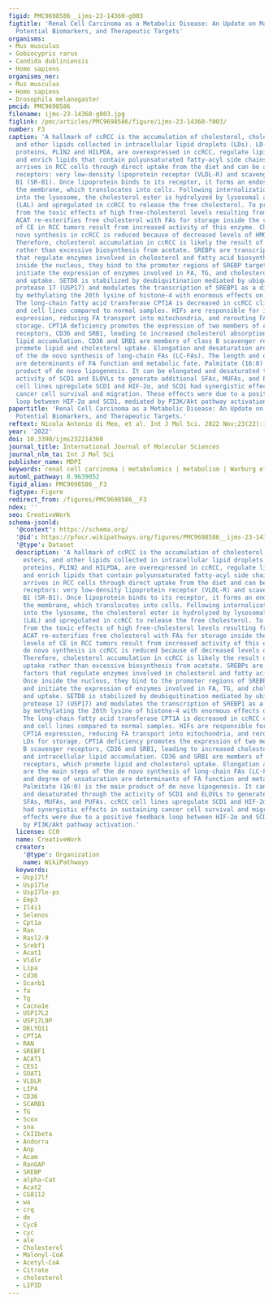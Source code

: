 ```yaml
---
figid: PMC9698586__ijms-23-14360-g003
figtitle: 'Renal Cell Carcinoma as a Metabolic Disease: An Update on Main Pathways,
  Potential Biomarkers, and Therapeutic Targets'
organisms:
- Mus musculus
- Gobiocypris rarus
- Candida dubliniensis
- Homo sapiens
organisms_ner:
- Mus musculus
- Homo sapiens
- Drosophila melanogaster
pmcid: PMC9698586
filename: ijms-23-14360-g003.jpg
figlink: /pmc/articles/PMC9698586/figure/ijms-23-14360-f003/
number: F3
caption: 'A hallmark of ccRCC is the accumulation of cholesterol, cholesterol esters,
  and other lipids collected in intracellular lipid droplets (LDs). LD-associated
  proteins, PLIN2 and HILPDA, are overexpressed in ccRCC, regulate lipid storage,
  and enrich lipids that contain polyunsaturated fatty-acyl side chains. Cholesterol
  arrives in RCC cells through direct uptake from the diet and can be acquired through
  receptors: very low-density lipoprotein receptor (VLDL-R) and scavenger receptor
  B1 (SR-B1). Once lipoprotein binds to its receptor, it forms an endosome within
  the membrane, which translocates into cells. Following internalization and transport
  into the lysosome, the cholesterol ester is hydrolyzed by lysosomal acid lipase
  (LAL) and upregulated in ccRCC to release the free cholesterol. To protect cells
  from the toxic effects of high free-cholesterol levels resulting from LAL hydrolysis,
  ACAT re-esterifies free cholesterol with FAs for storage inside the cell. High levels
  of CE in RCC tumors result from increased activity of this enzyme. Cholesterol de
  novo synthesis in ccRCC is reduced because of decreased levels of HMG-CoA reductase.
  Therefore, cholesterol accumulation in ccRCC is likely the result of increased uptake
  rather than excessive biosynthesis from acetate. SREBPs are transcription factors
  that regulate enzymes involved in cholesterol and fatty acid biosynthesis. Once
  inside the nucleus, they bind to the promoter regions of SREBP target genes and
  initiate the expression of enzymes involved in FA, TG, and cholesterol synthesis
  and uptake. SETD8 is stabilized by deubiquitination mediated by ubiquitin-specific
  protease 17 (USP17) and modulates the transcription of SREBP1 as a direct target
  by methylating the 20th lysine of histone-4 with enormous effects on lipogenesis.
  The long-chain fatty acid transferase CPT1A is decreased in ccRCC clinical samples
  and cell lines compared to normal samples. HIFs are responsible for inhibiting CPT1A
  expression, reducing FA transport into mitochondria, and rerouting FA to LDs for
  storage. CPT1A deficiency promotes the expression of two members of class B scavenger
  receptors, CD36 and SRB1, leading to increased cholesterol absorption and intracellular
  lipid accumulation. CD36 and SRB1 are members of class B scavenger receptors, which
  promote lipid and cholesterol uptake. Elongation and desaturation are the main steps
  of the de novo synthesis of long-chain FAs (LC-FAs). The length and degree of unsaturation
  are determinants of FA function and metabolic fate. Palmitate (16:0) is the main
  product of de novo lipogenesis. It can be elongated and desaturated through the
  activity of SCD1 and ELOVLs to generate additional SFAs, MUFAs, and PUFAs. ccRCC
  cell lines upregulate SCD1 and HIF-2α, and SCD1 had synergistic effects in sustaining
  cancer cell survival and migration. These effects were due to a positive feedback
  loop between HIF-2α and SCD1, mediated by PI3K/Akt pathway activation.'
papertitle: 'Renal Cell Carcinoma as a Metabolic Disease: An Update on Main Pathways,
  Potential Biomarkers, and Therapeutic Targets.'
reftext: Nicola Antonio di Meo, et al. Int J Mol Sci. 2022 Nov;23(22):14360.
year: '2022'
doi: 10.3390/ijms232214360
journal_title: International Journal of Molecular Sciences
journal_nlm_ta: Int J Mol Sci
publisher_name: MDPI
keywords: renal cell carcinoma | metabolomics | metabolism | Warburg effect | biomarker
automl_pathway: 0.9639052
figid_alias: PMC9698586__F3
figtype: Figure
redirect_from: /figures/PMC9698586__F3
ndex: ''
seo: CreativeWork
schema-jsonld:
  '@context': https://schema.org/
  '@id': https://pfocr.wikipathways.org/figures/PMC9698586__ijms-23-14360-g003.html
  '@type': Dataset
  description: 'A hallmark of ccRCC is the accumulation of cholesterol, cholesterol
    esters, and other lipids collected in intracellular lipid droplets (LDs). LD-associated
    proteins, PLIN2 and HILPDA, are overexpressed in ccRCC, regulate lipid storage,
    and enrich lipids that contain polyunsaturated fatty-acyl side chains. Cholesterol
    arrives in RCC cells through direct uptake from the diet and can be acquired through
    receptors: very low-density lipoprotein receptor (VLDL-R) and scavenger receptor
    B1 (SR-B1). Once lipoprotein binds to its receptor, it forms an endosome within
    the membrane, which translocates into cells. Following internalization and transport
    into the lysosome, the cholesterol ester is hydrolyzed by lysosomal acid lipase
    (LAL) and upregulated in ccRCC to release the free cholesterol. To protect cells
    from the toxic effects of high free-cholesterol levels resulting from LAL hydrolysis,
    ACAT re-esterifies free cholesterol with FAs for storage inside the cell. High
    levels of CE in RCC tumors result from increased activity of this enzyme. Cholesterol
    de novo synthesis in ccRCC is reduced because of decreased levels of HMG-CoA reductase.
    Therefore, cholesterol accumulation in ccRCC is likely the result of increased
    uptake rather than excessive biosynthesis from acetate. SREBPs are transcription
    factors that regulate enzymes involved in cholesterol and fatty acid biosynthesis.
    Once inside the nucleus, they bind to the promoter regions of SREBP target genes
    and initiate the expression of enzymes involved in FA, TG, and cholesterol synthesis
    and uptake. SETD8 is stabilized by deubiquitination mediated by ubiquitin-specific
    protease 17 (USP17) and modulates the transcription of SREBP1 as a direct target
    by methylating the 20th lysine of histone-4 with enormous effects on lipogenesis.
    The long-chain fatty acid transferase CPT1A is decreased in ccRCC clinical samples
    and cell lines compared to normal samples. HIFs are responsible for inhibiting
    CPT1A expression, reducing FA transport into mitochondria, and rerouting FA to
    LDs for storage. CPT1A deficiency promotes the expression of two members of class
    B scavenger receptors, CD36 and SRB1, leading to increased cholesterol absorption
    and intracellular lipid accumulation. CD36 and SRB1 are members of class B scavenger
    receptors, which promote lipid and cholesterol uptake. Elongation and desaturation
    are the main steps of the de novo synthesis of long-chain FAs (LC-FAs). The length
    and degree of unsaturation are determinants of FA function and metabolic fate.
    Palmitate (16:0) is the main product of de novo lipogenesis. It can be elongated
    and desaturated through the activity of SCD1 and ELOVLs to generate additional
    SFAs, MUFAs, and PUFAs. ccRCC cell lines upregulate SCD1 and HIF-2α, and SCD1
    had synergistic effects in sustaining cancer cell survival and migration. These
    effects were due to a positive feedback loop between HIF-2α and SCD1, mediated
    by PI3K/Akt pathway activation.'
  license: CC0
  name: CreativeWork
  creator:
    '@type': Organization
    name: WikiPathways
  keywords:
  - Usp17lf
  - Usp17le
  - Usp17le-ps
  - Emp3
  - Il4i1
  - Selenos
  - Cpt1a
  - Ran
  - Rasl2-9
  - Srebf1
  - Acat1
  - Vldlr
  - Lipa
  - Cd36
  - Scarb1
  - fa
  - Tg
  - Cacna1e
  - USP17L2
  - USP17L9P
  - DELYQ11
  - CPT1A
  - RAN
  - SREBF1
  - ACAT1
  - CES1
  - SOAT1
  - VLDLR
  - LIPA
  - CD36
  - SCARB1
  - TG
  - Scox
  - sna
  - CkIIbeta
  - Andorra
  - Anp
  - Acam
  - RanGAP
  - SREBP
  - alpha-Cat
  - Acat2
  - CG8112
  - wa
  - crq
  - de
  - CycE
  - cyc
  - ale
  - Cholesterol
  - Malonyl-CoA
  - Acetyl-CoA
  - Citrate
  - cholesterol
  - LIPID
---
```

